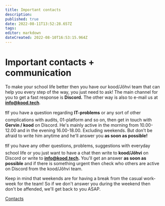 ```yaml
---
title: Important contacts
description: 
published: true
date: 2022-08-11T13:52:28.657Z
tags: 
editor: markdown
dateCreated: 2022-08-10T16:53:15.964Z
---
```


# Important contacts + communication
To make your school life better then you have our kood/Jõhvi team that can help you every step of the way, you just need to ask! The main channel for you to get a fast response is **Discord.** The other way is also to e-mail us at **info@kood.tech**. 

❗If you have a question regarding **IT-problems** or any sort of other complications with audits, 01-platform and so on, then get in touch with **Gervin / kood** on Discord. He's mainly active in the morning from 10.00-12.00 and in the evening 16.00-18.00. Excluding weekends. But don't be afraid to write him anytime and he'll answer you **as soon as possible!**

❗If you have any other questions, problems, suggestions with everyday school life or you just want to have a chat then write to **kood/Jõhvi** on Discord or write to **info@kood.tech.** You'll get an answer **as soon as possible** and if there is something urgent then check who others are active on Discord from the kood/Jõhvi team. 

Keep in mind that weekends are for having a break from the casual work-week for the team! So if we don't answer you during the weekend then don't be affended, we'll get back to you ASAP.
   
[Contacts](https://koodjohvi.notion.site/c9e592f982cb45e5b638395418532c5b)
